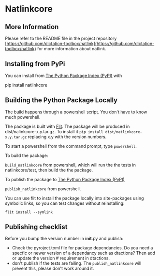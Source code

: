 
# Natlinkcore 

## More Information
 Please refer to the README file in the project repository [https://github.com/dictation-toolbox/natlink](https://github.com/dictation-toolbox/natlink) for more information about natlink.

## Installing from PyPi
You can install from [The Python Package Index (PyPI)](https://pypi.org/) with 

pip install natlinkcore

## Building the Python Package Locally

The build happens through a powershell script.  You don't have to know much powershell.  

The package is built with [Flit](https://flit.pypa.io/).  The package will be produced in
dist/nalinkcore-x.y.tar.gz.  To install it `pip install dist/natlinkcore-x.y.tar.gz` replacing x.y with the version numbers.

To start a powershell from the command prompt, type `powershell`.

To build the package:

`build_natlinkcore` from powershell, which will run the the tests in natlinkcore/test, then build the the package.


To publish the package to [The Python Package Index (PyPI)](https://pypi.org/)

`publish_natlinkcore` from powershell.


You can use flit to install the package locally into site-packages using symbolic links, so you can test changes without reinstalling:

`flit install --symlink`


## Publishing checklist
Before you bump the version number in __init__.py and publish:
- Check the pyroject.toml file for package dependancies.  Do you need a specfic or newer version of
a dependancy such as dtactions?  Then add or update the version # requirement in dtactions.  
- don't publish if the tests are failing.   The `publish_natlinkcore` will prevent this, please don't work around it.



